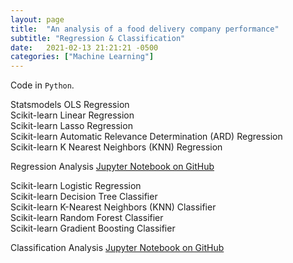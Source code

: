 ```yaml
---
layout: page
title:  "An analysis of a food delivery company performance"
subtitle: "Regression & Classification"
date:   2021-02-13 21:21:21 -0500
categories: ["Machine Learning"]
---
```


Code in `Python`. 

Statsmodels OLS Regression<br>
Scikit-learn Linear Regression<br>
Scikit-learn Lasso Regression<br>
Scikit-learn Automatic Relevance Determination (ARD) Regression<br>
Scikit-learn K Nearest Neighbors (KNN) Regression<br>

Regression Analysis [Jupyter Notebook on GitHub][ml-1]


Scikit-learn Logistic Regression<br>
Scikit-learn Decision Tree Classifier<br>
Scikit-learn K-Nearest Neighbors (KNN) Classifier<br>
Scikit-learn Random Forest Classifier<br>
Scikit-learn Gradient Boosting Classifier<br>

Classification Analysis [Jupyter Notebook on GitHub][ml-2]


[ml-1]:   https://github.com/alexyushkin/ML_Apprentice_Chef/blob/main/Yushkin_Alexey_A1_Regression_Analysis.ipynb
[ml-2]:   https://github.com/alexyushkin/ML_Apprentice_Chef/blob/main/Yushkin_Alexey_A1_Classification_Analysis.ipynb
